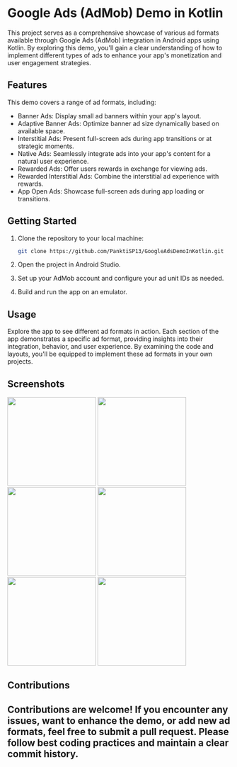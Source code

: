 # Google Ads (AdMob) Demo in Kotlin

This project serves as a comprehensive showcase of various ad formats available through Google Ads (AdMob) integration in Android apps using Kotlin. By exploring this demo, you'll gain a clear understanding of how to implement different types of ads to enhance your app's monetization and user engagement strategies.

## Features

This demo covers a range of ad formats, including:

- Banner Ads: Display small ad banners within your app's layout.
- Adaptive Banner Ads: Optimize banner ad size dynamically based on available space.
- Interstitial Ads: Present full-screen ads during app transitions or at strategic moments.
- Native Ads: Seamlessly integrate ads into your app's content for a natural user experience.
- Rewarded Ads: Offer users rewards in exchange for viewing ads.
- Rewarded Interstitial Ads: Combine the interstitial ad experience with rewards.
- App Open Ads: Showcase full-screen ads during app loading or transitions.

## Getting Started

1. Clone the repository to your local machine:

   ```bash
   git clone https://github.com/PanktiSP13/GoogleAdsDemoInKotlin.git
   ```

2. Open the project in Android Studio.

3. Set up your AdMob account and configure your ad unit IDs as needed.

4. Build and run the app on an emulator.

## Usage

Explore the app to see different ad formats in action. Each section of the app demonstrates a specific ad format, providing insights into their integration, behavior, and user experience. By examining the code and layouts, you'll be equipped to implement these ad formats in your own projects.

## Screenshots

<img src="https://github.com/PanktiSP13/GoogleAdsDemoInKotlin/assets/58383702/4bf13315-5da0-4902-9b26-53fc5774b312" width="200">
<img src="https://github.com/PanktiSP13/GoogleAdsDemoInKotlin/assets/58383702/8bf8a3ec-ce0f-45e7-9e66-6bb112b5f3f3" width="200">
<img src="https://github.com/PanktiSP13/GoogleAdsDemoInKotlin/assets/58383702/9e9fba2d-ac6e-4eed-84d1-daadd526bf57" width="200">
<img src="https://github.com/PanktiSP13/GoogleAdsDemoInKotlin/assets/58383702/4bb819de-8ffa-4e76-a06c-db8ca0980b63" width="200">
<img src="https://github.com/PanktiSP13/GoogleAdsDemoInKotlin/assets/58383702/e33d13a2-4e88-41c1-b33e-1d54a65fad3d" width="200">
<img src="https://github.com/PanktiSP13/GoogleAdsDemoInKotlin/assets/58383702/24e2f3f2-0776-43bd-9a46-96af896e5349" width="200">


## Contributions

Contributions are welcome! If you encounter any issues, want to enhance the demo, or add new ad formats, feel free to submit a pull request. Please follow best coding practices and maintain a clear commit history.
-------------------------
